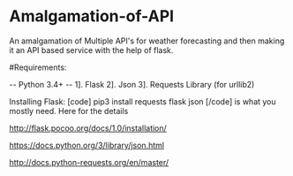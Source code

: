 # Amalgamation-of-API
An amalgamation of Multiple API's for weather forecasting and then making it an API based service with the help of flask.

#Requirements: 

-- Python 3.4+ -- 
1]. Flask
2]. Json
3]. Requests Library (for urllib2)

Installing Flask: 
[code] pip3 install requests flask json [/code]
is what you mostly need. Here for the details

http://flask.pocoo.org/docs/1.0/installation/    

https://docs.python.org/3/library/json.html      

http://docs.python-requests.org/en/master/       

